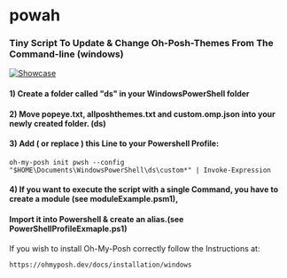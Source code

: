 # powah
### Tiny Script To Update & Change Oh-Posh-Themes From The Command-line (windows)
[![Showcase](https://img.youtube.com/vi/btP_ThG7QKI/0.jpg)](https://www.youtube.com/watch?v=btP_ThG7QKI)

#### 1) Create a folder called "ds" in your WindowsPowerShell folder
#### 2) Move popeye.txt, allposhthemes.txt and custom.omp.json into your newly created folder. (ds)
#### 3) Add ( or replace ) this Line to your Powershell Profile: 
```
oh-my-posh init pwsh --config "$HOME\Documents\WindowsPowerShell\ds\custom*" | Invoke-Expression
```
#### 4) If you want to execute the script with a single Command, you have to create a module (see moduleExample.psm1),
####    Import it into Powershell & create an alias.(see PowerShellProfileExmaple.ps1) 

If you wish to install Oh-My-Posh correctly follow the Instructions at:
```
https://ohmyposh.dev/docs/installation/windows
```
